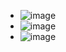 - ![image](https://github.com/user-attachments/assets/e71be873-bc77-43b0-bdf8-b88a2e72ac51)
- ![image](https://github.com/user-attachments/assets/0f78ee9e-0b94-41c3-81f9-375b05f997a0)
- ![image](https://github.com/user-attachments/assets/a4f68d73-707d-43b9-9133-75d0c0fd2b20)

